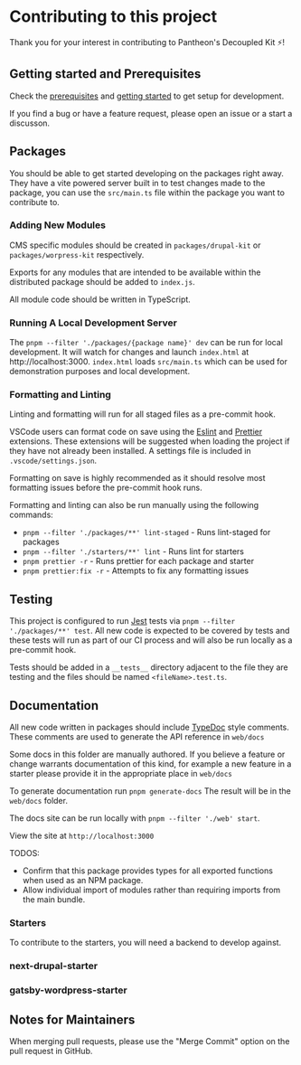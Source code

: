 # Contributing to this project

Thank you for your interest in contributing to
Pantheon's Decoupled Kit ⚡️!

## Getting started and Prerequisites

Check the [prerequisites](https://github.com/pantheon-systems/decoupled-kit-js/#prerequisites) and [getting started](https://github.com/pantheon-systems/decoupled-kit-js/#getting-started) to get setup for development.

If you find a bug or have a feature request, please open an issue or a start a discusson.

## Packages

You should be able to get started developing on the packages right away. They have a vite powered server built in to test changes made to the package, you can use the `src/main.ts` file within the package you want to contribute to.

### Adding New Modules

CMS specific modules should be created in `packages/drupal-kit` or `packages/worpress-kit` respectively.

Exports for any modules that are intended to be available within the distributed
package should be added to `index.js`.

All module code should be written in TypeScript.

### Running A Local Development Server

The `pnpm --filter './packages/{package name}' dev` can be run for local development.
It will watch for changes and launch `index.html` at http://localhost:3000. `index.html` loads
`src/main.ts` which can be used for demonstration purposes and local
development.

### Formatting and Linting

Linting and formatting will run for all staged files as a pre-commit hook.

VSCode users can format code on save using the
[Eslint](https://marketplace.visualstudio.com/items?itemName=dbaeumer.vscode-eslint)
and
[Prettier](https://marketplace.visualstudio.com/items?itemName=esbenp.prettier-vscode)
extensions. These extensions will be suggested when loading the project if they
have not already been installed. A settings file is included in
`.vscode/settings.json`.

Formatting on save is highly recommended as it should resolve most formatting
issues before the pre-commit hook runs.

Formatting and linting can also be run manually using the following commands:

- `pnpm --filter './packages/**' lint-staged` - Runs lint-staged for packages
- `pnpm --filter './starters/**' lint` - Runs lint for starters
- `pnpm prettier -r` - Runs prettier for each package and starter
- `pnpm prettier:fix -r` - Attempts to fix any formatting issues

## Testing

This project is configured to run [Jest](https://facebook.github.io/jest/) tests
via `pnpm --filter './packages/**' test`. All new code is expected to be covered by tests and these
tests will run as part of our CI process and will also be run locally as a
pre-commit hook.

Tests should be added in a `__tests__` directory adjacent to the file they are
testing and the files should be named `<fileName>.test.ts`.

## Documentation

All new code written in packages should include [TypeDoc](https://typedoc.org/) style comments.
These comments are used to generate the API reference in `web/docs`

Some docs in this folder are manually authored.
If you believe a feature or change warrants documentation of this kind,
for example a new feature in a starter please provide it
in the appropriate place in `web/docs`

To generate documentation run `pnpm generate-docs` The result will be in the `web/docs`
folder.

The docs site can be run locally with `pnpm --filter './web' start`.

View the site at `http://localhost:3000`

TODOS:

- Confirm that this package provides types for all exported functions when used
  as an NPM package.
- Allow individual import of modules rather than requiring imports from the main
  bundle.

### Starters

To contribute to the starters, you will need a backend to develop against.

### next-drupal-starter

<!-- Instructions on how to spin up a backend for local deveopment here -->

### gatsby-wordpress-starter

<!-- Instructions on how to spin up a backend for local deveopment here -->

## Notes for Maintainers

When merging pull requests, please use the "Merge Commit" option on the pull request in GitHub.
